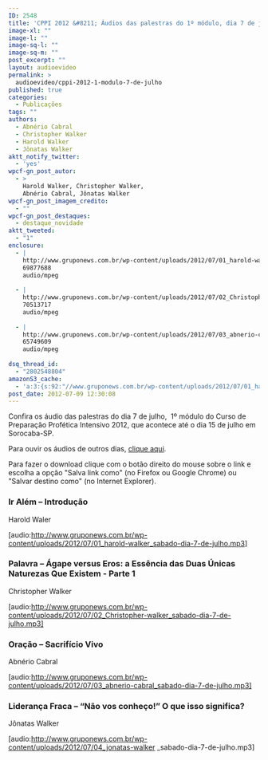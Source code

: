 ```yaml
---
ID: 2548
title: 'CPPI 2012 &#8211; Áudios das palestras do 1º módulo, dia 7 de julho'
image-xl: ""
image-l: ""
image-sq-l: ""
image-sq-m: ""
post_excerpt: ""
layout: audioevideo
permalink: >
  audioevideo/cppi-2012-1-modulo-7-de-julho
published: true
categories:
  - Publicações
tags: ""
authors:
  - Abnério Cabral
  - Christopher Walker
  - Harold Walker
  - Jônatas Walker
aktt_notify_twitter:
  - 'yes'
wpcf-gn_post_autor:
  - >
    Harold Walker, Christopher Walker,
    Abnério Cabral, Jônatas Walker
wpcf-gn_post_imagem_credito:
  - ""
wpcf-gn_post_destaques:
  - destaque_novidade
aktt_tweeted:
  - "1"
enclosure:
  - |
    http://www.gruponews.com.br/wp-content/uploads/2012/07/01_harold-walker_sabado-dia-7-de-julho.mp3
    69877688
    audio/mpeg
    
  - |
    http://www.gruponews.com.br/wp-content/uploads/2012/07/02_Christopher-walker_sabado-dia-7-de-julho.mp3
    70513717
    audio/mpeg
    
  - |
    http://www.gruponews.com.br/wp-content/uploads/2012/07/03_abnerio-cabral_sabado-dia-7-de-julho.mp3
    65749609
    audio/mpeg
    
dsq_thread_id:
  - "2802548804"
amazonS3_cache:
  - 'a:3:{s:92:"//www.gruponews.com.br/wp-content/uploads/2012/07/01_harold-walker_sabado-dia-7-de-julho.mp3";a:1:{s:9:"timestamp";i:1502656685;}s:97:"//www.gruponews.com.br/wp-content/uploads/2012/07/02_Christopher-walker_sabado-dia-7-de-julho.mp3";a:1:{s:9:"timestamp";i:1502656685;}s:93:"//www.gruponews.com.br/wp-content/uploads/2012/07/03_abnerio-cabral_sabado-dia-7-de-julho.mp3";a:1:{s:9:"timestamp";i:1502656685;}}'
post_date: 2012-07-09 12:30:08
---
```

Confira os áudio das palestras do dia 7 de julho,  1º módulo do Curso de Preparação Profética Intensivo 2012, que acontece até o dia 15 de julho em Sorocaba-SP.

Para ouvir os áudios de outros dias, <a href="http://www.gruponews.com.br/assuntos/publicacoes/audio/cppi2012">clique aqui</a>.

Para fazer o download clique com o botão direito do mouse sobre o link e escolha a opção "Salva link como" (no Firefox ou Google Chrome) ou "Salvar destino como" (no Internet Explorer).
<h3>Ir Além – Introdução</h3>
Harold Waler

[audio:http://www.gruponews.com.br/wp-content/uploads/2012/07/01_harold-walker_sabado-dia-7-de-julho.mp3]
<h3>Palavra – Ágape versus Eros: a Essência das Duas Únicas Naturezas Que Existem - Parte 1</h3>
Christopher Walker

[audio:http://www.gruponews.com.br/wp-content/uploads/2012/07/02_Christopher-walker_sabado-dia-7-de-julho.mp3]
<h3>Oração – Sacrifício Vivo</h3>
Abnério Cabral

[audio:http://www.gruponews.com.br/wp-content/uploads/2012/07/03_abnerio-cabral_sabado-dia-7-de-julho.mp3]
<h3>Liderança Fraca – “Não vos conheço!” O que isso significa?</h3>
Jônatas Walker

[audio:http://www.gruponews.com.br/wp-content/uploads/2012/07/04_jonatas-walker _sabado-dia-7-de-julho.mp3]